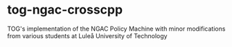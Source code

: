 # tog-ngac-crosscpp
TOG's implementation of the NGAC Policy Machine with minor modifications from various students at Luleå University of Technology 
